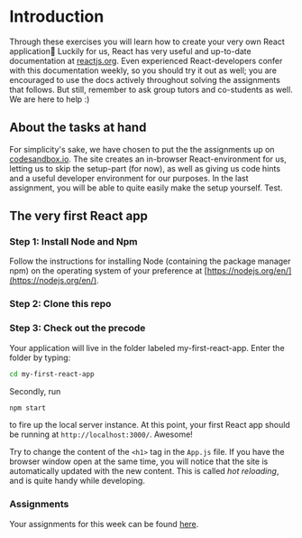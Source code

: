 # Introduction

Through these exercises you will learn how to create your very own React application🎉 Luckily for us, React has very useful and up-to-date documentation at [reactjs.org](https://reactjs.org/docs/getting-started.html). Even experienced React-developers confer with this documentation weekly, so you should try it out as well; you are encouraged to use the docs actively throughout solving the assignments that follows. But still, remember to ask group tutors and co-students as well. We are here to help :\)

## About the tasks at hand

For simplicity's sake, we have chosen to put the the assignments up on [codesandbox.io](https://github.com/nicolhag/react-tasks/tree/fbd53ae15badd827679816ab30364468107eb43e/codesandbox.io). The site creates an in-browser React-environment for us, letting us to skip the setup-part \(for now\), as well as giving us code hints and a useful developer environment for our purposes. In the last assignment, you will be able to quite easily make the setup yourself. Test.

## The very first React app

### Step 1: Install Node and Npm

Follow the instructions for installing Node \(containing the package manager npm\) on the operating system of your preference at [https://nodejs.org/en/](https://nodejs.org/en/).

### Step 2: Clone this repo

### Step 3: Check out the precode

Your application will live in the folder labeled my-first-react-app. Enter the folder by typing:

```bash
cd my-first-react-app
```

Secondly, run

```bash
npm start
```

to fire up the local server instance. At this point, your first React app should be running at `http://localhost:3000/`. Awesome!

Try to change the content of the `<h1>` tag in the `App.js` file. If you have the browser window open at the same time, you will notice that the site is automatically updated with the new content. This is called _hot reloading_, and is quite handy while developing.

### Assignments

Your assignments for this week can be found [here](https://github.com/nicolhag/react-tasks/blob/master/my-first-react-app/README.md).
